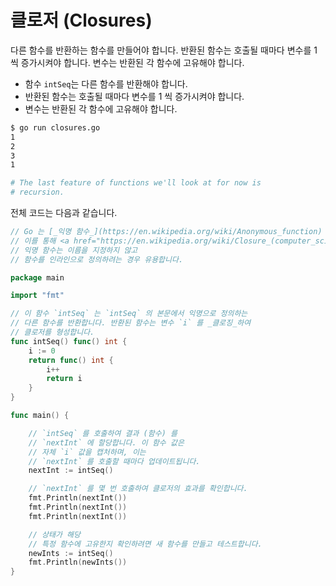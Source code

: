 # 클로저 (Closures)

다른 함수를 반환하는 함수를 만들어야 합니다. 반환된 함수는 호출될 때마다 변수를 1 씩 증가시켜야 합니다. 변수는 반환된 각 함수에 고유해야 합니다.

- 함수 `intSeq`는 다른 함수를 반환해야 합니다.
- 반환된 함수는 호출될 때마다 변수를 1 씩 증가시켜야 합니다.
- 변수는 반환된 각 함수에 고유해야 합니다.

```sh
$ go run closures.go
1
2
3
1

# The last feature of functions we'll look at for now is
# recursion.
```

전체 코드는 다음과 같습니다.

```go
// Go 는 [_익명 함수_](https://en.wikipedia.org/wiki/Anonymous_function) 를 지원하며,
// 이를 통해 <a href="https://en.wikipedia.org/wiki/Closure_(computer_science)"><em>클로저</em></a>를 형성할 수 있습니다.
// 익명 함수는 이름을 지정하지 않고
// 함수를 인라인으로 정의하려는 경우 유용합니다.

package main

import "fmt"

// 이 함수 `intSeq` 는 `intSeq` 의 본문에서 익명으로 정의하는
// 다른 함수를 반환합니다. 반환된 함수는 변수 `i` 를 _클로징_하여
// 클로저를 형성합니다.
func intSeq() func() int {
	i := 0
	return func() int {
		i++
		return i
	}
}

func main() {

	// `intSeq` 를 호출하여 결과 (함수) 를
	// `nextInt` 에 할당합니다. 이 함수 값은
	// 자체 `i` 값을 캡처하며, 이는
	// `nextInt` 를 호출할 때마다 업데이트됩니다.
	nextInt := intSeq()

	// `nextInt` 를 몇 번 호출하여 클로저의 효과를 확인합니다.
	fmt.Println(nextInt())
	fmt.Println(nextInt())
	fmt.Println(nextInt())

	// 상태가 해당
	// 특정 함수에 고유한지 확인하려면 새 함수를 만들고 테스트합니다.
	newInts := intSeq()
	fmt.Println(newInts())
}
```
